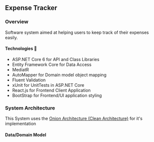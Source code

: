 ## Expense Tracker

### Overview
Software system aimed at helping users to keep track of their expenses easily.

#### Technologies 🚀
- ASP.NET Core 6 for API and Class Libraries
- Entity Framework Core for Data Access
- MediatR 
- AutoMapper for Domain model object mapping
- Fluent Validation 
- xUnit for UnitTests in ASP.NET Core
- React.js for Frontend Client Application
- BootStrap for Frontend/UI application styling 

### System Architecture 
This System uses the [Onion Architecture (Clean Architecture)](https://blog.cleancoder.com/uncle-bob/2012/08/13/the-clean-architecture.html) for it's implementation

#### Data/Domain Model

